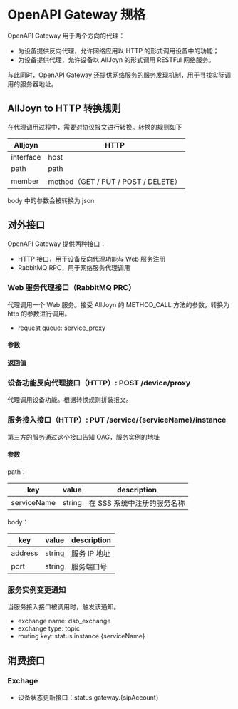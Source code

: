 OpenAPI Gateway 规格
================================================================================

OpenAPI Gateway 用于两个方向的代理：

* 为设备提供反向代理，允许网络应用以 HTTP 的形式调用设备中的功能；
* 为设备提供代理，允许设备以 AllJoyn 的形式调用 RESTFul 网络服务。

与此同时，OpenAPI Gateway 还提供网络服务的服务发现机制，用于寻找实际调用的服务器地址。

AllJoyn to HTTP 转换规则
--------------------------------------------------------------------------------

在代理调用过程中，需要对协议报文进行转换。转换的规则如下

Alljoyn   | HTTP
--------- | ---------------------------------
interface | host
path      | path
member    | method（GET / PUT / POST / DELETE）

body 中的参数会被转换为 json

对外接口
--------------------------------------------------------------------------------

OpenAPI Gateway 提供两种接口：

* HTTP 接口，用于设备反向代理功能与 Web 服务注册
* RabbitMQ RPC，用于网络服务代理调用

### Web 服务代理接口（RabbitMQ PRC）

代理调用一个 Web 服务。接受 AllJoyn 的 METHOD_CALL 方法的参数，转换为 http 的参数进行调用。

* request queue: service_proxy

#### 参数

#### 返回值



### 设备功能反向代理接口（HTTP）: POST /device/proxy

代理调用设备功能。根据转换规则拼装报文。

### 服务接入接口（HTTP）: PUT /service/{serviceName}/instance

第三方的服务通过这个接口告知 OAG，服务实例的地址

#### 参数

path：

key         | value  | description
----------- | -----  | -----------
serviceName | string | 在 SSS 系统中注册的服务名称

body：

key     | value  | description
------- | -----  | -----------
address | string | 服务 IP 地址
port    | string | 服务端口号

### 服务实例变更通知

当服务接入接口被调用时，触发该通知。

* exchange name: dsb_exchange
* exchange type: topic
* routing key: status.instance.{serviceName}

消费接口
--------------------------------------------------------------------------------

### Exchage

* 设备状态更新接口：status.gateway.{sipAccount}
